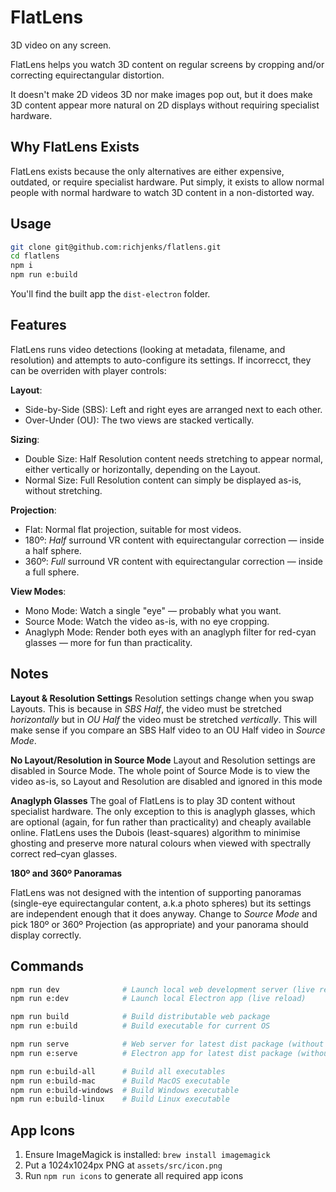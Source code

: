 # FlatLens

3D video on any screen.

FlatLens helps you watch 3D content on regular screens by cropping and/or correcting equirectangular distortion.

It doesn't make 2D videos 3D nor make images pop out, but it does make 3D content appear more natural on 2D displays without requiring specialist hardware.

## Why FlatLens Exists

FlatLens exists because the only alternatives are either expensive, outdated, or require specialist hardware. Put simply, it exists to allow normal people with normal hardware to watch 3D content in a non-distorted way.

## Usage

```sh
git clone git@github.com:richjenks/flatlens.git
cd flatlens
npm i
npm run e:build
```

You'll find the built app the `dist-electron` folder.

## Features

FlatLens runs video detections (looking at metadata, filename, and resolution) and attempts to auto-configure its settings. If incorrecct, they can be overriden with player controls:

**Layout**:
- Side-by-Side (SBS): Left and right eyes are arranged next to each other.
- Over-Under (OU): The two views are stacked vertically.

**Sizing**:
- Double Size: Half Resolution content needs stretching to appear normal, either vertically or horizontally, depending on the Layout.
- Normal Size: Full Resolution content can simply be displayed as-is, without stretching.

**Projection**:
- Flat: Normal flat projection, suitable for most videos.
- 180º: _Half_ surround VR content with equirectangular correction — inside a half sphere.
- 360º: _Full_ surround VR content with equirectangular correction — inside a full sphere.

**View Modes**:

- Mono Mode: Watch a single "eye" — probably what you want.
- Source Mode: Watch the video as-is, with no eye cropping.
- Anaglyph Mode: Render both eyes with an anaglyph filter for red-cyan glasses — more for fun than practicality.

## Notes

**Layout & Resolution Settings**
Resolution settings change when you swap Layouts. This is because in _SBS Half_, the video must be stretched _horizontally_ but in _OU Half_ the video must be stretched _vertically_. This will make sense if you compare an SBS Half video to an OU Half video in _Source Mode_.

**No Layout/Resolution in Source Mode**
Layout and Resolution settings are disabled in Source Mode. The whole point of Source Mode is to view the video as-is, so Layout and Resolution are disabled and ignored in this mode

**Anaglyph Glasses**
The goal of FlatLens is to play 3D content without specialist hardware. The only exception to this is anaglyph glasses, which are optional (again, for fun rather than practicality) and cheaply available online. FlatLens uses the Dubois (least-squares) algorithm to minimise ghosting and preserve more natural colours when viewed with spectrally correct red–cyan glasses.

**180º and 360º Panoramas**

FlatLens was not designed with the intention of supporting panoramas (single-eye equirectangular content, a.k.a photo spheres) but its settings are independent enough that it does anyway. Change to _Source Mode_ and pick 180º or 360º Projection (as appropriate) and your panorama should display correctly.

## Commands

```sh
npm run dev              # Launch local web development server (live reload)
npm run e:dev            # Launch local Electron app (live reload)

npm run build            # Build distributable web package
npm run e:build          # Build executable for current OS

npm run serve            # Web server for latest dist package (without rebuild)
npm run e:serve          # Electron app for latest dist package (without rebuild)

npm run e:build-all      # Build all executables
npm run e:build-mac      # Build MacOS executable
npm run e:build-windows  # Build Windows executable
npm run e:build-linux    # Build Linux executable
```

## App Icons

1. Ensure ImageMagick is installed: `brew install imagemagick`
2. Put a 1024x1024px PNG at `assets/src/icon.png`
3. Run `npm run icons` to generate all required app icons
